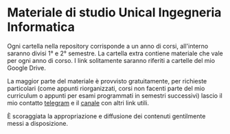 # Materiale di studio Unical Ingegneria Informatica

Ogni cartella nella repository corrisponde a un anno di corsi, all'interno saranno divisi 1° e 2° semestre.
La cartella extra contiene materiale che vale per ogni anno di corso.
I link solitamente saranno riferiti a cartelle del mio Google Drive.<br/>

La maggior parte del materiale è provvisto gratuitamente, per richieste particolari (come appunti riorganizzati, corsi non facenti parte del mio curriculum o appunti per esami programmati in semestri successivi) lascio il mio contatto [telegram](https://telegram.me/antolab) e il [canale](https://t.me/+uMPAzQq8bA5iNmFk) con altri link utili.<br/>

È scoraggiata la appropriazione e diffusione dei contenuti gentilmente messi a disposizione.
